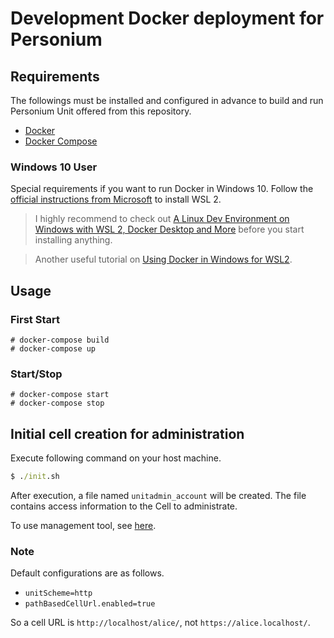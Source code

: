 # Development Docker deployment for Personium

## Requirements

The followings must be installed and configured in advance to build and run Personium Unit offered from this repository.

* [Docker](https://docs.docker.com/get-docker/)
* [Docker Compose](https://docs.docker.com/compose/install/)

### Windows 10 User  
Special requirements if you want to run Docker in Windows 10. Follow the [official instructions from Microsoft](https://docs.microsoft.com/en-us/windows/wsl/install-win10) to install WSL 2.  
> I highly recommend to check out [A Linux Dev Environment on Windows with WSL 2, Docker Desktop and More](https://nickjanetakis.com/blog/a-linux-dev-environment-on-windows-with-wsl-2-docker-desktop-and-more) before you start installing anything.  

> Another useful tutorial on [Using Docker in Windows for WSL2](https://code.visualstudio.com/blogs/2020/03/02/docker-in-wsl2).  

## Usage

### First Start

```console
# docker-compose build
# docker-compose up
```

### Start/Stop

```console
# docker-compose start
# docker-compose stop
```

## Initial cell creation for administration

Execute following command on your host machine.

```cmd
$ ./init.sh
```

After execution, a file named `unitadmin_account` will be created.
The file contains access information to the Cell to administrate.

To use management tool, see [here](https://personium.io/docs/en/next/getting-started/appdev-management-tool/).

### Note

Default configurations are as follows.

* `unitScheme=http`
* `pathBasedCellUrl.enabled=true`

So a cell URL is `http://localhost/alice/`, not `https://alice.localhost/`.
